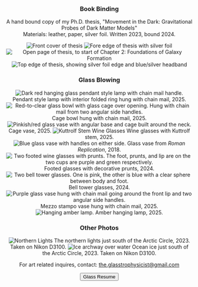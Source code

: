 <center>
<!--  <b>Website currently under construction!</b><br>
 <button onclick="location.href='https://isabelle-goldstein.github.io'">Go to Home</button><br> -->

      
<!--             <a href="https://www.instagram.com/the_glasstrophysicist?igsh=MWU3emxhYWIyc2QxZA%3D%3D" title="Instagram Link"> <i class="bi bi-instagram h3"></i></a> -->

### Book Binding
 A hand bound copy of my Ph.D. thesis, "Movement in the Dark: Gravitational Probes of Dark Matter Models" <br>
 Materials: leather, paper, silver foil. Written 2023, bound 2024.<br>
<!-- THESIS GALLERY -->
<!-- see: https://mdbootstrap.com/docs/standard/extended/gallery/-->
<div class="container">
 <div class="row justify-content-center">
   <div class="col-lg-4 mb-4 mb-lg-0">
     <img
       src="static/assets/gallery/thesis_imgs/thesis_front.jpeg"
       class="w-100 shadow-1-strong rounded mb-4"
       alt="Front cover of thesis"
     />
     <img
      src="static/assets/gallery/thesis_imgs/thesis_foreedge.jpeg"
      class="w-100 shadow-1-strong rounded mb-4"
      alt="Fore edge of thesis with silver foil"
     />
   </div>
 
   <div class="col-lg-4 mb-4 mb-lg-0">
     <img
       src="static/assets/gallery/thesis_imgs/thesis_chaparch.jpeg"
       class="w-100 shadow-1-strong rounded mb-4"
       alt="Open page of thesis, to start of Chapter 2: Foundations of Galaxy Formation "
     />
     <img
       src="static/assets/gallery/thesis_imgs/thesis_headband.jpeg"
       class="w-100 shadow-1-strong rounded mb-4"
       alt="Top edge of thesis, showing silver foil edge and blue/silver headband"
     />
   </div>
 </div>
</div>
<!-- Thesis Gallery -->

### Glass Blowing
<!--
<img src="static/assets/gallery/glass_imgs/roman_repl.JPG" class="img-fluid" alt="Glass vase">
Glass vase from <i>Roman Replication</i>, 2018.

<img src="static/assets/gallery/glass_imgs/kuttrolf.jpg" class="img-fluid" alt="Kuttrolf Stem Glass">
Wine glass with Kuttrolf stem, 2024.
-->


<!-- GLASS GALLERY -->
<!-- see: https://mdbootstrap.com/docs/standard/extended/gallery/-->
<div class="container">
 <div class="row justify-content-center">
     <div class="col-lg-4 mb-4 mb-lg-0">
     <img
       src="static/assets/gallery/glass_imgs/interiorring_lamp.png"
       class="w-100 shadow-1-strong rounded mb-4"
       alt="Dark red hanging glass pendant style lamp with chain mail handle."
     />
     Pendant style lamp with interior folded ring hung with chain mail, 2025. 
     <img
      src="static/assets/gallery/glass_imgs/cagebowl.jpg"
      class="w-100 shadow-1-strong rounded mb-4"
      alt=" Red-to-clear glass bowl with glass cage over opening. Hung with chain mail from two angular side handles."
     />
    Cage bowl hung with chain mail, 2025. 
   </div>

   <div class="col-lg-4 mb-4 mb-lg-0">
     <img
       src="static/assets/gallery/glass_imgs/cagevase.png"
       class="w-100 shadow-1-strong rounded mb-4"
       alt="Pinkish/red glass vase with angular base and cage built around the neck."
     />
     Cage vase, 2025.
     <img
       src="static/assets/gallery/glass_imgs/twokuttrolfs.jpg"
       class="w-100 shadow-1-strong rounded mb-4"
       alt="Kuttrolf Stem Wine Glasses"
     />
    Wine glasses with Kuttrolf stem, 2025.
   </div>
  
   <div class="col-lg-4 mb-4 mb-lg-0">
     <img
       src="static/assets/gallery/glass_imgs/roman_repl.JPG"
       class="w-100 shadow-1-strong rounded mb-4"
       alt="Blue glass vase with handles on either side."
     />
     Glass vase from <i>Roman Replication</i>, 2018.
     <img
      src="static/assets/gallery/glass_imgs/prunt_cups.jpeg"
      class="w-100 shadow-1-strong rounded mb-4"
      alt="Two footed wine glasses with prunts. The foot, prunts, and lip are on the two cups are purple and green respectively."
     />
    Footed glasses with decorative prunts, 2024. 
   </div>
 
   <div class="col-lg-4 mb-4 mb-lg-0">
     <img
       src="static/assets/gallery/glass_imgs/belltowercups.jpeg"
       class="w-100 shadow-1-strong rounded mb-4"
       alt="Two bell tower glasses. One is pink, the other is blue with a clear sphere between body and foot."
     />
    Bell tower glasses, 2024. 
     <img
      src="static/assets/gallery/glass_imgs/mezstamp_lamp.png"
      class="w-100 shadow-1-strong rounded mb-4"
      alt="Purple glass vase hung with chain mail going around the front lip and two angular side handles."
     />
    Mezzo stampo vase hung with chain mail, 2025. 
   </div>
   <div class="col-lg-4 mb-4 mb-lg-0">
     <img
       src="static/assets/gallery/glass_imgs/amberhanglamp.png"
       class="w-100 shadow-1-strong rounded mb-4"
       alt="Hanging amber lamp."
     />
    Amber hanging lamp, 2025. 
   </div>
   
 </div>
</div>
<!-- Glass Gallery -->

### Other Photos
<!-- BOOTSTRAP IMAGES: https://mdbootstrap.com/docs/standard/content-styles/images/-->
<img src="static/assets/gallery/misc_imgs/DSC_0129.JPG" class="img-fluid" alt="Northern Lights" />
The northern lights just south of the Arctic Circle, 2023. Taken on Nikon D3100. 

<img src="static/assets/gallery/misc_imgs/icearch.JPG" class="img-fluid" alt="Ice archway over water" />
Ocean ice just south of the Arctic Circle, 2023. Taken on Nikon D3100. 


 For art related inquires, contact: <a href="mailto:the.glasstrophysicist@gmail.com">the.glasstrophysicist@gmail.com</a>  
</center>

<center>
<button onclick="location.href='https://isabelle-goldstein.github.io/static/assets/Goldstein_Glass_CV.pdf'">Glass Resume</button>
</center>

